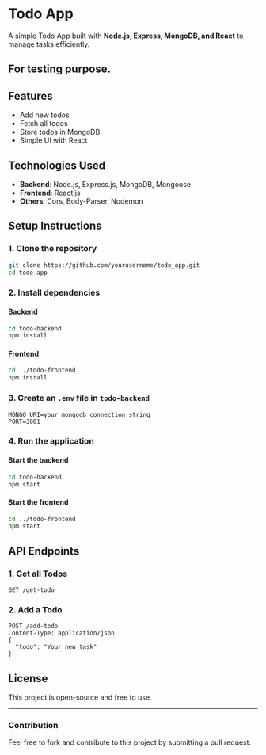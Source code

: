 # Todo App

A simple Todo App built with **Node.js, Express, MongoDB, and React** to manage tasks efficiently.

 ## For testing purpose.

## Features
- Add new todos
- Fetch all todos
- Store todos in MongoDB
- Simple UI with React

## Technologies Used
- **Backend**: Node.js, Express.js, MongoDB, Mongoose
- **Frontend**: React.js
- **Others**: Cors, Body-Parser, Nodemon

## Setup Instructions
### 1. Clone the repository
```sh
git clone https://github.com/yourusername/todo_app.git
cd todo_app
```

### 2. Install dependencies
#### Backend
```sh
cd todo-backend
npm install
```
#### Frontend
```sh
cd ../todo-frontend
npm install
```

### 3. Create an `.env` file in `todo-backend`
```env
MONGO_URI=your_mongodb_connection_string
PORT=3001
```

### 4. Run the application
#### Start the backend
```sh
cd todo-backend
npm start
```
#### Start the frontend
```sh
cd ../todo-frontend
npm start
```

## API Endpoints
### 1. Get all Todos
```http
GET /get-todo
```
### 2. Add a Todo
```http
POST /add-todo
Content-Type: application/json
{
  "todo": "Your new task"
}
```

## License
This project is open-source and free to use.

---
### Contribution
Feel free to fork and contribute to this project by submitting a pull request.


